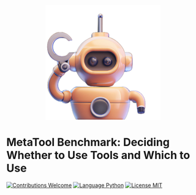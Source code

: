 <div style="text-align: center;">
<img src="assets/MetaTool_icon.png" alt="示例图片" width="300" height="300">
</div>

# MetaTool Benchmark: Deciding Whether to Use Tools and Which to Use

[![Contributions Welcome](https://img.shields.io/badge/Contributions-Welcome-brightgreen.svg?style=flat-square)](https://github.com/HowieHwong/MetaTool/issues) 
[![Language Python](https://img.shields.io/badge/Language-Python-red.svg?style=flat-square)](https://github.com/HowieHwong/MetaTool) 
[![License MIT](https://img.shields.io/badge/Lisence-MIT-blue.svg?style=flat-square)](https://github.com/HowieHwong/MetaTool) 